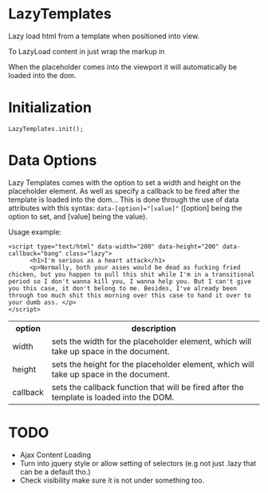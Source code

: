 LazyTemplates
=============

Lazy load html from a template when positioned into view.


To LazyLoad content in just wrap the markup in <script type="text/html" class="lazy" > Markup here... </script>

When the placeholder comes into the viewport it will automatically be loaded into the dom.

Initialization
=============

    LazyTemplates.init();
    

Data Options
=============

Lazy Templates comes with the option to set a width and height on the placeholder element. As well as specify a callback to be fired after the template is loaded into the dom... 
This is done through the use of data attributes with this syntax: `data-[option]="[value]"` ([option] being the option to set, and [value] being the value).


Usage example: 

    <script type="text/html" data-width="200" data-height="200" data-callback="bang" class="lazy">
          <h1>I'm serious as a heart attack</h1>
          <p>Normally, both your asses would be dead as fucking fried chicken, but you happen to pull this shit while I'm in a transitional period so I don't wanna kill you, I wanna help you. But I can't give you this case, it don't belong to me. Besides, I've already been through too much shit this morning over this case to hand it over to your dumb ass. </p>
    </script>

<table>
  <tbody>
    <tr>
      <th>option</th>
      <th>description</th>
    </tr>
    <tr>
      <td>width</td>
      <td>sets the width for the placeholder element, which will take up space in the document.</td>
    </tr>
    <tr>
      <td>height</td>
      <td>sets the height for the placeholder element, which will take up space in the document.</td>
    </tr>
    <tr>
      <td>callback</td>
      <td>sets the callback function that will be fired after the template is loaded into the DOM.</td>
    </tr>
  </tbody>
</table>

TODO
=============
*    Ajax Content Loading
*    Turn into jquery style or allow setting of selectors (e.g not just .lazy that can be a default tho.)
*    Check visibility make sure it is not under something too.

